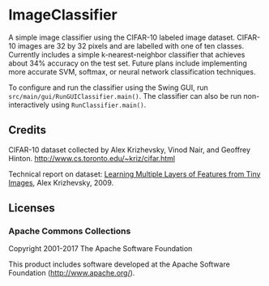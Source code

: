 # ImageClassifier
A simple image classifier using the CIFAR-10 labeled image dataset. CIFAR-10 images are 32 by 32 pixels and are labelled with one of ten classes. Currently includes a simple k-nearest-neighbor classifier that achieves about 34% accuracy on the test set. Future plans include implementing more accurate SVM, softmax, or neural network classification techniques.

To configure and run the classifier using the Swing GUI, run `src/main/gui/RunGUIClassifier.main()`. The classifier can also be run non-interactively using  `RunClassifier.main()`.

## Credits
CIFAR-10 dataset collected by Alex Krizhevsky, Vinod Nair, and Geoffrey Hinton.
http://www.cs.toronto.edu/~kriz/cifar.html

Technical report on dataset: [Learning Multiple Layers of Features from Tiny Images](http://www.cs.toronto.edu/~kriz/learning-features-2009-TR.pdf), Alex Krizhevsky, 2009.

## Licenses
### Apache Commons Collections

Copyright 2001-2017 The Apache Software Foundation

This product includes software developed at the Apache Software Foundation (http://www.apache.org/).
